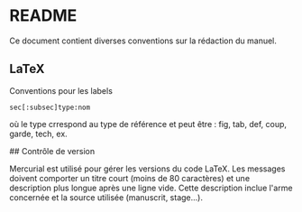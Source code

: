 # README

Ce document contient diverses conventions sur la rédaction du manuel.

## LaTeX

Conventions pour les labels

    sec[:subsec]type:nom

où le type crrespond au type de référence et peut être : fig, tab, def, coup,
garde, tech, ex.

## Contrôle de version

Mercurial est utilisé pour gérer les versions du code LaTeX.
Les messages doivent comporter un titre court (moins de 80 caractères) et une description plus longue après une ligne vide.
Cette description inclue l'arme concernée et la source
utilisée (manuscrit, stage...).

